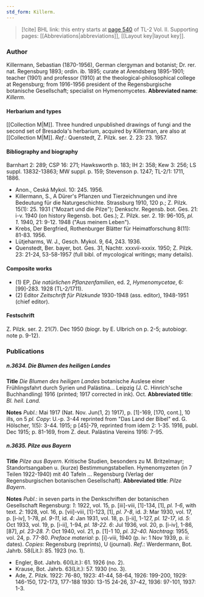 ```yaml
---
std_form: Killerm.
---
```


> [!cite] BHL link: this entry starts at [page 540](https://www.biodiversitylibrary.org/page/33068782) of TL-2 Vol. II.
> Supporting pages: [[Abbreviations|abbreviations]], [[Layout key|layout key]].

### Author

Killermann, Sebastian (1870-1956), German clergyman and botanist; Dr. rer. nat. Regensburg 1893; ordin. ib. 1895; curate at Arendsberg 1895-1901; teacher (1901) and professor (1910) at the theological-philosophical college at Regensburg; from 1916-1956 president of the Regensburgische botanische Gesellschaft; specialist on Hymenomycetes. 
**Abbreviated name**: *Killerm.*

#### Herbarium and types

[[Collection M|M]]. Three hundred unpublished drawings of fungi and the second set of Bresadola's herbarium, acquired by Killerman, are also at [[Collection M|M]].
*Ref*.: Quenstedt, Z. Pilzk. ser. 2. 23: 23. 1957.

#### Bibliography and biography

Barnhart 2: 289; CSP 16: 271; Hawksworth p. 183; IH 2: 358; Kew 3: 256; LS suppl. 13832-13863; MW suppl. p. 159; Stevenson p. 1247; TL-2/1: 1711, 1886.
- Anon., Ceská Mykol. 10: 245. 1956.
- Killermann, S., A Dürer's Pflanzen und Tierzeichnungen und ihre Bedeutung für die Naturgeschichte. Strassburg 1910, 120 p.; Z. Pilzk. 15(1): 25. 1931 ("Mozart und die Pilze"); Denkschr. Regensb. bot. Ges. 21: i-v. 1940 (on history Regensb. bot. Ges.); Z. Pilzk. ser. 2. 19: 96-105, *pl. 1*. 1940, 21: 9-12. 1948 ("Aus meinem Leben").
- Krebs, Der Bergfried, Rothenburger Blätter für Heimatforschung 8(11): 81-83. 1956.
- Lütjeharms, W. J., Gesch. Mykol. 9, 64, 243. 1936.
- Quenstedt, Ber. bayer, bot. Ges. 31, Nachtr. xxxvii-xxxix. 1950; Z. Pilzk. 23: 21-24, 53-58-1957 (full bibl. of mycological writings; many details).

#### Composite works

- (1) EP, *Die natürlichen Pflanzenfamilien*, ed. 2, *Hymenomycetae*, 6: \[99\]-283. 1928 (TL-2/1711).
- (2) Editor *Zeitschrift für Pilzkunde* 1930-1948 (ass. editor), 1948-1951 (chief editor).

#### Festschrift

Z. Pilzk. ser. 2. 21(7). Dec 1950 (biogr. by E. Ulbrich on p. 2-5; autobiogr. note p. 9-12).

### Publications

##### n.3634. Die Blumen des heiligen Landes

**Title**
*Die Blumen des heiligen Landes* botanische Auslese einer Frühlingsfahrt durch Syrien und Palästina... Leipzig (J. C. Hinrich'sche Buchhandling) 1916 (printed; 1917 corrected in ink). Oct.
**Abbreviated title**: *Bl. heil. Land.*

**Notes**
*Publ*.: Mai 1917 (Nat. Nov. Jun(1, 2) 1917), p. \[1\]-169, \[170, cont.\], 10 ills, on 5 *pl. Copy*: U.-p. 3-44 reprinted from "Das Land der Bibel" ed. G. Hölscher, 1(5): 3-44. 1915; p \[45\]-79, reprinted from idem 2: 1-35. 1916, publ. Dec 1915; p. 81-169, from Z. deut. Palästina Vereins 1916: 7-95.

##### n.3635. Pilze aus Bayern

**Title**
*Pilze aus Bayern*. Kritische Studien, besonders zu M. Britzelmayr; Standortsangaben u. (kurze) Bestimmungstabellen. Hymenomyzeten (in 7 Teilen 1922-1940) mit 40 Tafeln ... Regensburg (Verlag der Regensburgischen botanischen Gesellschaft).
**Abbreviated title**: *Pilze Bayern*.

**Notes**
*Publ*.: in seven parts in the Denkschriften der botanischen Gesellschaft Regensburg:
*1*: 1922, vol. 15, p. \[iii\]-viii, \[1\]-134, \[1\], *pl. 1-6*, with text.
*2*: 1928, vol. 16, p. \[vii\]-viii, \[1\]-123, \[1\], *pl. 7-8*, id.
*3*: Mar 1930, vol. 17, p. \[i-iv\], 1-78, *pl. 9-11*, id.
*4*: Jan 1931, vol. 18, p. \[i-ii\], 1-127, *pl. 12-17*, id.
*5*: Oct 1933, vol. 19, p. \[i-ii\], 1-94, *pl. 18-22.*
*6*: Jul 1936, vol. 20, p. \[i-iv\], 1-86, \[87\], *pl. 23-28.*
*7*: Oct 1940, vol. 21, p. \[1\]-1 10, *pl. 32-40.*
*Nachtrag*: 1955, vol. 24, p. 77-80.
*Preface material*: p. \[i\]-viii, 1940 (p. iv: 1 Nov 1939, p. ii: dates).
*Copies*: Regensburg (reprints), U (journal).
*Ref*.: Werdermann, Bot. Jahrb. 58(Lit.): 85. 1923 (no. 1).
- Engler, Bot. Jahrb. 60(Lit.): 61. 1926 (no. 2).
- Krause, Bot. Jahrb. 63(Lit.): 57. 1930 (no. 3).
- Ade, Z. Pilzk. 1922: 76-80, 1923: 41-44, 58-64, 1926: 199-200, 1929: 146-150, 172-173, 177-188 1930: 13-15 24-26, 37-42, 1936: 97-101, 1937: 1-3.

